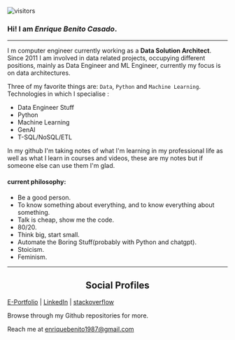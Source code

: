 
<p align='center'>

![visitors](https://visitor-badge.laobi.icu/badge?page_id=Enrique1987.Enrique1987&title=profile%20views)

<p/>
 
### Hi! I am *Enrique Benito Casado*.

---

I m computer engineer currently working as a **Data Solution Architect**.  
Since 2011 I am involved in data related projects, occupying different positions, mainly as Data Engineer and ML Engineer, currently my focus is on data architectures.

Three of my favorite things are: `Data`, `Python` and `Machine Learning`.
Technologies in which I specialise :

- Data Engineer Stuff
- Python
- Machine Learning
- GenAI
- T-SQL/NoSQL/ETL

 In my github I'm taking notes of what I'm learning in my professional life as well as what I learn in courses and videos, these are my notes but if someone else can use them I'm glad.


#### current philosophy:
 - Be a good person.
 - To know something about everything, and to know everything about something. 
 - Talk is cheap, show me the code.
 - 80/20.
 - Think big, start small.
 - Automate the Boring Stuff(probably with Python and chatgpt).
 - Stoicism.
 - Feminism.
 


---

<h2 style="text-align:center">Social Profiles</h2>

[E-Portfolio](https://Enrique1987.github.io) | [LinkedIn](https://www.linkedin.com/in/enriquebenito1987) | [stackoverflow](https://stackoverflow.com/users/3844270/enrique-benito-casado)


Browse through my Github repositories for more.

 
 Reach me at [enriquebenito1987@gmail.com](enriquebenito1987@gmail.com)
